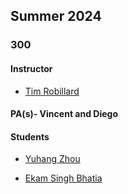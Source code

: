

## Summer 2024

### 300

#### Instructor

- [Tim Robillard](https://github.com/TimRobillard)

#### PA(s)- Vincent and Diego

#### Students

- [Yuhang Zhou](https://github.com/zhou0244)

- [Ekam Singh Bhatia](https://github.com/bhat0155)

